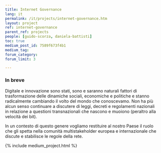 ```yaml
---
title: Internet Governance
lang: it
permalink: /it/projects/internet-governance.htm
layout: project
ref: internet-governance
parent_ref: projects
people: [guido-scorza, daniela-battisti]
toc: true
medium_post_id: 7589f673f4b1
medium_tag:
forum_category:
forum_limit: 3

---
```


### In breve

Digitale e innovazione sono stati, sono e saranno naturali fattori di trasformazione delle dinamiche sociali, economiche e politiche e stanno radicalmente cambiando il volto del mondo che conoscevamo. Non ha più alcun senso continuare a discutere di leggi, decreti e regolamenti nazionali in relazione a questioni transnazionali che nascono e muoiono (peraltro alla velocità dei bit). 

In un contesto di questo genere vogliamo restituire al nostro Paese il ruolo che gli spetta nella comunità multistakeholder europea e internazionale che discute e stabilisce le regole della rete.


{% include medium_project.html %}